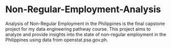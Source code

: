 # Non-Regular-Employment-Analysis
Analysis of Non-Regular Employment in the Philippines is the final capstone project for my data engineering pathway course. This project aims to analyze and provide insights into the state of non-regular employment in the Philippines using data from openstat.psa.gov.ph.
